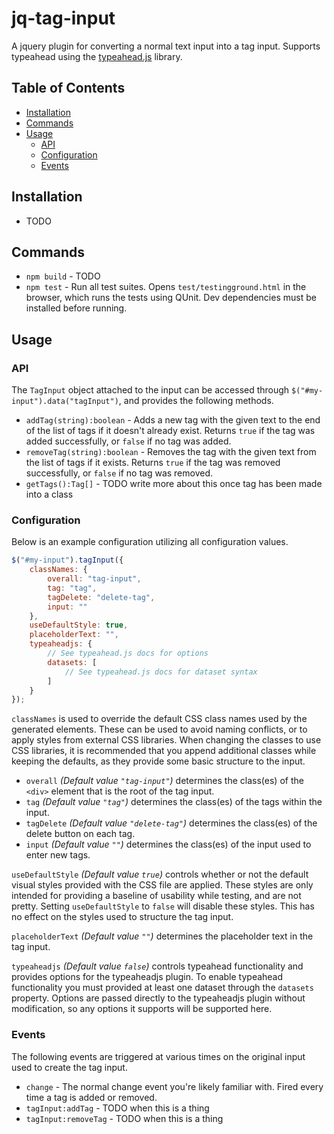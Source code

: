 # jq-tag-input

A jquery plugin for converting a normal text input into a tag input. Supports typeahead using the [typeahead.js](https://github.com/twitter/typeahead.js) library.

## Table of Contents

* [Installation](#Installation)
* [Commands](#Commands)
* [Usage](#Usage)
  * [API](#API)
  * [Configuration](#Configuration)
  * [Events](#Events)

## Installation

* TODO

## Commands

* `npm build` - TODO
* `npm test` - Run all test suites. Opens `test/testingground.html` in the browser, which runs the tests using QUnit. Dev dependencies must be installed before running.

## Usage

### API

The `TagInput` object attached to the input can be accessed through `$("#my-input").data("tagInput")`, and provides the following methods.

* `addTag(string):boolean` - Adds a new tag with the given text to the end of the list of tags if it doesn't already exist. Returns `true` if the tag was added successfully, or `false` if no tag was added.
* `removeTag(string):boolean` - Removes the tag with the given text from the list of tags if it exists. Returns `true` if the tag was removed successfully, or `false` if no tag was removed.
* `getTags():Tag[]` - TODO write more about this once tag has been made into a class

### Configuration

Below is an example configuration utilizing all configuration values.

```javascript
$("#my-input").tagInput({
    classNames: {
        overall: "tag-input",
        tag: "tag",
        tagDelete: "delete-tag",
        input: ""
    },
    useDefaultStyle: true,
    placeholderText: "",
    typeaheadjs: {
        // See typeahead.js docs for options
        datasets: [
            // See typeahead.js docs for dataset syntax
        ]
    }
});
```

`classNames` is used to override the default CSS class names used by the generated elements. These can be used to avoid naming conflicts, or to apply styles from external CSS libraries. When changing the classes to use CSS libraries, it is recommended that you append additional classes while keeping the defaults, as they provide some basic structure to the input.

* `overall` *(Default value `"tag-input"`)* determines the class(es) of the `<div>` element that is the root of the tag input.
* `tag` *(Default value `"tag"`)* determines the class(es) of the tags within the input.
* `tagDelete` *(Default value `"delete-tag"`)* determines the class(es) of the delete button on each tag.
* `input` *(Default value `""`)* determines the class(es) of the input used to enter new tags.

`useDefaultStyle` *(Default value `true`)* controls whether or not the default visual styles provided with the CSS file are applied. These styles are only intended for providing a baseline of usability while testing, and are not pretty. Setting `useDefaultStyle` to `false` will disable these styles. This has no effect on the styles used to structure the tag input.

`placeholderText` *(Default value `""`)* determines the placeholder text in the tag input.

`typeaheadjs` *(Default value `false`)* controls typeahead functionality and provides options for the typeaheadjs plugin. To enable typeahead functionality you must provided at least one dataset through the `datasets` property. Options are passed directly to the typeaheadjs plugin without modification, so any options it supports will be supported here.

### Events

The following events are triggered at various times on the original input used to create the tag input.

* `change` - The normal change event you're likely familiar with. Fired every time a tag is added or removed.
* `tagInput:addTag` - TODO when this is a thing
* `tagInput:removeTag` - TODO when this is a thing
